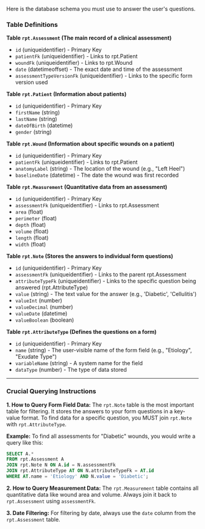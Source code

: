 Here is the database schema you must use to answer the user's questions.

### Table Definitions

**Table `rpt.Assessment` (The main record of a clinical assessment)**

- `id` (uniqueidentifier) - Primary Key
- `patientFk` (uniqueidentifier) - Links to rpt.Patient
- `woundFk` (uniqueidentifier) - Links to rpt.Wound
- `date` (datetimeoffset) - The exact date and time of the assessment
- `assessmentTypeVersionFk` (uniqueidentifier) - Links to the specific form version used

**Table `rpt.Patient` (Information about patients)**

- `id` (uniqueidentifier) - Primary Key
- `firstName` (string)
- `lastName` (string)
- `dateOfBirth` (datetime)
- `gender` (string)

**Table `rpt.Wound` (Information about specific wounds on a patient)**

- `id` (uniqueidentifier) - Primary Key
- `patientFk` (uniqueidentifier) - Links to rpt.Patient
- `anatomyLabel` (string) - The location of the wound (e.g., "Left Heel")
- `baselineDate` (datetime) - The date the wound was first recorded

**Table `rpt.Measurement` (Quantitative data from an assessment)**

- `id` (uniqueidentifier) - Primary Key
- `assessmentFk` (uniqueidentifier) - Links to rpt.Assessment
- `area` (float)
- `perimeter` (float)
- `depth` (float)
- `volume` (float)
- `length` (float)
- `width` (float)

**Table `rpt.Note` (Stores the answers to individual form questions)**

- `id` (uniqueidentifier) - Primary Key
- `assessmentFk` (uniqueidentifier) - Links to the parent rpt.Assessment
- `attributeTypeFk` (uniqueidentifier) - Links to the specific question being answered (rpt.AttributeType)
- `value` (string) - The text value for the answer (e.g., 'Diabetic', 'Cellulitis')
- `valueInt` (number)
- `valueDecimal` (number)
- `valueDate` (datetime)
- `valueBoolean` (boolean)

**Table `rpt.AttributeType` (Defines the questions on a form)**

- `id` (uniqueidentifier) - Primary Key
- `name` (string) - The user-visible name of the form field (e.g., "Etiology", "Exudate Type")
- `variableName` (string) - A system name for the field
- `dataType` (number) - The type of data stored

---

### Crucial Querying Instructions

**1. How to Query Form Field Data:**
The `rpt.Note` table is the most important table for filtering. It stores the answers to your form questions in a key-value format. To find data for a specific question, you MUST join `rpt.Note` with `rpt.AttributeType`.

**Example:** To find all assessments for "Diabetic" wounds, you would write a query like this:

```sql
SELECT A.*
FROM rpt.Assessment A
JOIN rpt.Note N ON A.id = N.assessmentFk
JOIN rpt.AttributeType AT ON N.attributeTypeFk = AT.id
WHERE AT.name = 'Etiology' AND N.value = 'Diabetic';
```

**2. How to Query Measurement Data:**
The `rpt.Measurement` table contains all quantitative data like wound area and volume. Always join it back to `rpt.Assessment` using `assessmentFk`.

**3. Date Filtering:**
For filtering by date, always use the `date` column from the `rpt.Assessment` table.
